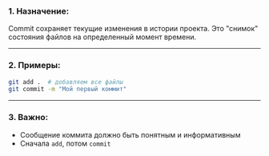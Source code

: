 ### 1. Назначение:  

Commit сохраняет текущие изменения в истории проекта. Это "снимок" состояния файлов на определенный момент времени.

---
### 2. Примеры:

```bash
git add .  # добавляем все файлы
git commit -m "Мой первый коммит"
```

---
### 3. Важно:

- Сообщение коммита должно быть понятным и информативным
- Сначала `add`, потом `commit`